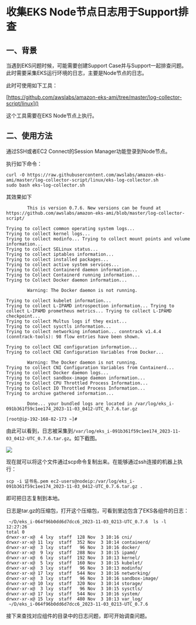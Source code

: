 # 收集EKS Node节点日志用于Support排查

## 一、背景

当遇到EKS问题时候，可能需要创建Support Case并与Support一起排查问题。此时需要采集EKS运行环境的日志，主要是Node节点的日志。

此时可使用如下工具：

[https://github.com/awslabs/amazon-eks-ami/tree/master/log-collector-script/linux]()

这个工具需要在EKS Node节点上执行。

## 二、使用方法

通过SSH或者EC2 Connect的Session Manager功能登录到Node节点。

执行如下命令：

```shell
curl -O https://raw.githubusercontent.com/awslabs/amazon-eks-ami/master/log-collector-script/linux/eks-log-collector.sh
sudo bash eks-log-collector.sh
```

其效果如下

```shell
        This is version 0.7.6. New versions can be found at https://github.com/awslabs/amazon-eks-ami/blob/master/log-collector-script/

Trying to collect common operating system logs...
Trying to collect kernel logs...
Trying to collect modinfo... Trying to collect mount points and volume information...
Trying to collect SELinux status...
Trying to collect iptables information...
Trying to collect installed packages...
Trying to collect active system services...
Trying to Collect Containerd daemon information...
Trying to Collect Containerd running information...
Trying to Collect Docker daemon information...

        Warning: The Docker daemon is not running.

Trying to collect kubelet information...
Trying to collect L-IPAMD introspection information... Trying to collect L-IPAMD prometheus metrics... Trying to collect L-IPAMD checkpoint...
Trying to collect Multus logs if they exist...
Trying to collect sysctls information...
Trying to collect networking infomation... conntrack v1.4.4 (conntrack-tools): 98 flow entries have been shown.

Trying to collect CNI configuration information...
Trying to collect CNI Configuration Variables from Docker...

        Warning: The Docker daemon is not running.
Trying to collect CNI Configuration Variables from Containerd...
Trying to collect Docker daemon logs...
Trying to Collect sandbox-image daemon information...
Trying to Collect CPU Throttled Process Information...
Trying to Collect IO Throttled Process Information...
Trying to archive gathered information...

        Done... your bundled logs are located in /var/log/eks_i-091b361f59c1ee174_2023-11-03_0412-UTC_0.7.6.tar.gz

[root@ip-192-168-82-173 ~]#
```

由此可以看到，日志被采集到`/var/log/eks_i-091b361f59c1ee174_2023-11-03_0412-UTC_0.7.6.tar.gz`。如下截图。

![](https://blogimg.bitipcman.com/workshop/eks101/eks-log.png)

现在就可以将这个文件通过scp命令复制出来。在能够通过ssh连接的机器上执行：

```shell
scp -i 证书名.pem ec2-users@nodeip:/var/log/eks_i-091b361f59c1ee174_2023-11-03_0412-UTC_0.7.6.tar.gz .
```

即可把日志复制到本地。

日志是tar.gz的压缩包，打开这个压缩包，可看到里边包含了EKS各组件的日志：

```shell
 ~/D/eks_i-064f96b0dd6d7dcc6_2023-11-03_0213-UTC_0.7.6  ls -l                                                       12:27:26
total 0
drwxr-xr-x@  4 lxy  staff  128 Nov  3 10:16 cni/
drwxr-xr-x@ 11 lxy  staff  352 Nov  3 10:14 containerd/
drwxr-xr-x@  3 lxy  staff   96 Nov  3 10:16 docker/
drwxr-xr-x@  9 lxy  staff  288 Nov  3 10:15 ipamd/
drwxr-xr-x@  6 lxy  staff  192 Nov  3 10:13 kernel/
drwxr-xr-x@  5 lxy  staff  160 Nov  3 10:15 kubelet/
drwxr-xr-x@  3 lxy  staff   96 Nov  3 10:13 modinfo/
drwxr-xr-x@ 17 lxy  staff  544 Nov  3 10:16 networking/
drwxr-xr-x@  3 lxy  staff   96 Nov  3 10:16 sandbox-image/
drwxr-xr-x@ 10 lxy  staff  320 Nov  3 10:14 storage/
drwxr-xr-x@  3 lxy  staff   96 Nov  3 10:15 sysctls/
drwxr-xr-x@ 17 lxy  staff  544 Nov  3 10:16 system/
drwxr-xr-x@ 15 lxy  staff  480 Nov  3 10:13 var_log/
 ~/D/eks_i-064f96b0dd6d7dcc6_2023-11-03_0213-UTC_0.7.6
```

接下来查找对应组件的目录中的日志问题，即可开始调查问题。